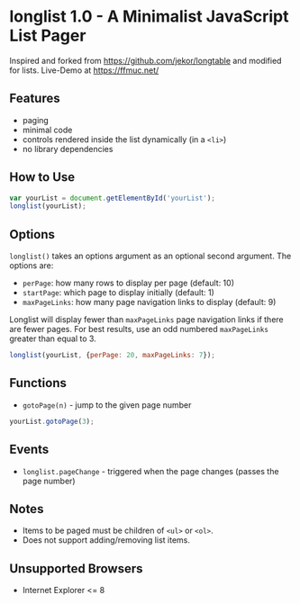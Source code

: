 # longlist 1.0 - A Minimalist JavaScript List Pager

Inspired and forked from https://github.com/jekor/longtable and modified for lists.
Live-Demo at https://ffmuc.net/

## Features

* paging
* minimal code
* controls rendered inside the list dynamically (in a `<li>`)
* no library dependencies

## How to Use

```JavaScript
var yourList = document.getElementById('yourList');
longlist(yourList);
```

## Options

`longlist()` takes an options argument as an optional second argument. The options are:

* `perPage`: how many rows to display per page (default: 10)
* `startPage`: which page to display initially (default: 1)
* `maxPageLinks`: how many page navigation links to display (default: 9)

Longlist will display fewer than `maxPageLinks` page navigation links if there are fewer pages. For best results, use an odd numbered `maxPageLinks` greater than equal to 3.

```JavaScript
longlist(yourList, {perPage: 20, maxPageLinks: 7});
```

## Functions

* `gotoPage(n)` - jump to the given page number

```JavaScript
yourList.gotoPage(3);
```

## Events

* `longlist.pageChange` - triggered when the page changes (passes the page number)

## Notes

* Items to be paged must be children of `<ul>` or `<ol>`.
* Does not support adding/removing list items.

## Unsupported Browsers

* Internet Explorer <= 8
